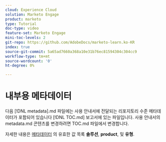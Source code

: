```yaml
---
cloud: Experience Cloud
solution: Marketo Engage
product: marketo
type: Tutorial
doc-type: video
feature-set: Marketo Engage
mini-toc-levels: 2
git-repo: https://github.com/AdobeDocs/marketo-learn.ko-KR
index: true
source-git-commit: 5a65ad7660a368a10e31b76ec81594304c304cc9
workflow-type: tm+mt
source-wordcount: '0'
ht-degree: 0%

---
```



# 내부용 메타데이터

다음 [!DNL metadata].md 파일에는 사용 안내서에 전달되는 리포지토리 수준 메타데이터가 포함되어 있습니다 [!DNL TOC.md] 보고서에 있는 파일입니다. 사용 안내서의 metadata.md 콘텐츠를 변경하려면 TOC.md 파일에서 변경합니다.

자세한 내용은 [메타데이터](https://experienceleague.adobe.com/docs/authoring-guide-exl/using/editing/user-guide-setup/metadata.html?lang=en) 의 유효한 값 목록 **솔루션**, **product**, 및 **유형**.
